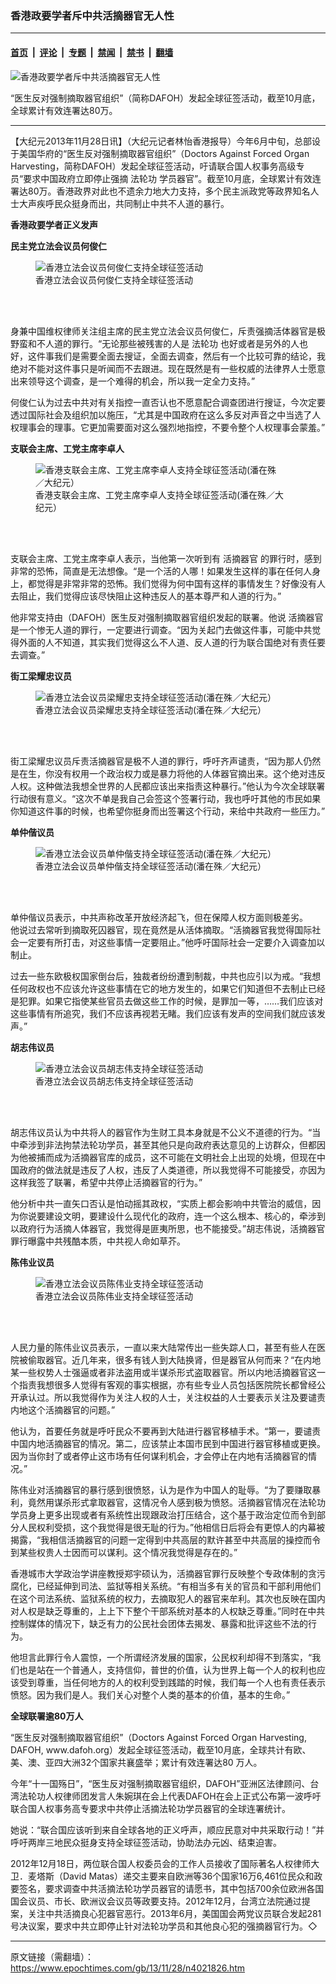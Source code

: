 ### 香港政要学者斥中共活摘器官无人性

---

#### [首页](../../../..?n4021826) &nbsp;|&nbsp; [评论](../../../../../epoch-comment?n4021826) &nbsp;|&nbsp; [专题](../../../../../epoch-special?n4021826) &nbsp;|&nbsp; [禁闻](../../../../../epoch-news?n4021826) &nbsp;|&nbsp; [禁书](../../../../../books?n4021826) &nbsp;|&nbsp; [翻墙](https://github.com/gfw-breaker/nogfw/blob/master/README.md?n4021826)


<div><img alt="香港政要学者斥中共活摘器官无人性" class="attachment-djy_600_400 size-djy_600_400 wp-post-image" src="https://i.epochtimes.com/assets/uploads/2013/11/1311280603592147-600x400.jpg"/>
<div class="caption">
 <p>
  “医生反对强制摘取器官组织”（简称DAFOH）发起全球征签活动，截至10月底，全球累计有效连署达80万。
 </p>
</div></div><hr/><div class="post_content" id="artbody" itemprop="articleBody">
 <!-- article content begin -->
 <p>
  【大纪元2013年11月28日讯】（大纪元记者林怡香港报导）今年6月中旬，总部设于美国华府的“医生反对强制摘取器官组织”（Doctors Against Forced Organ Harvesting，简称DAFOH）发起全球征签活动，吁请联合国人权事务高级专员“要求中国政府立即停止强摘
  <ok href="https://www.epochtimes.com/gb/tag/%E6%B3%95%E8%BD%AE%E5%8A%9F.html">
   法轮功
  </ok>
  学员器官”。截至10月底，全球累计有效连署达80万。香港政界对此也不遗余力地大力支持，多个民主派政党等政界知名人士大声疾呼民众挺身而出，共同制止中共不人道的暴行。
 </p>
 <p>
  <b>
   香港政要学者正义发声
  </b>
 </p>
 <p>
  <b>
   民主党立法会议员何俊仁
  </b>
 </p>
 <figure aria-describedby="caption-attachment-5673737" class="wp-caption aligncenter" id="attachment_5673737" style="width: 399px">
  <ok href=" https://i.epochtimes.com/assets/uploads/2013/11/1311280559062147.jpg" rel="noreferrer noopener" target="_blank">
   <img alt="香港立法会议员何俊仁支持全球征签活动" class="size-large wp-image-5673737" src="https://i.epochtimes.com/assets/uploads/2013/11/1311280559062147.jpg" title="香港立法会议员何俊仁支持全球征签活动"/>
  </ok>
  <br/><figcaption class="wp-caption-text" id="caption-attachment-5673737">
   香港立法会议员何俊仁支持全球征签活动
  </figcaption><br/>
 </figure><br/>
 <p>
  身兼中国维权律师关注组主席的民主党立法会议员何俊仁，斥责强摘活体器官是极野蛮和不人道的罪行。“无论那些被残害的人是
  <ok href="https://www.epochtimes.com/gb/tag/%E6%B3%95%E8%BD%AE%E5%8A%9F.html">
   法轮功
  </ok>
  也好或者是另外的人也好，这件事我们是需要全面去搜证，全面去调查，然后有一个比较可靠的结论，我绝对不能对这件事只是听闻而不去跟进。现在既然是有一些权威的法律界人士愿意出来领导这个调查，是一个难得的机会，所以我一定全力支持。”
 </p>
 <p>
  何俊仁认为过去中共对有关指控一直否认也不愿意配合调查团进行搜证，今次定要透过国际社会及组织加以施压，“尤其是中国政府在这么多反对声音之中当选了人权理事会的理事。它更加需要面对这么强烈地指控，不要令整个人权理事会蒙羞。”
 </p>
 <p>
  <b>
   支联会主席、工党主席李卓人
  </b>
 </p>
 <figure aria-describedby="caption-attachment-5673743" class="wp-caption aligncenter" id="attachment_5673743" style="width: 399px">
  <ok href=" https://i.epochtimes.com/assets/uploads/2013/11/1311280551442147.jpg" rel="noreferrer noopener" target="_blank">
   <img alt="香港支联会主席、工党主席李卓人支持全球征签活动(潘在殊／大纪元）" class="size-large wp-image-5673743" src="https://i.epochtimes.com/assets/uploads/2013/11/1311280551442147.jpg" title="香港支联会主席、工党主席李卓人支持全球征签活动(潘在殊／大纪元）"/>
  </ok>
  <br/><figcaption class="wp-caption-text" id="caption-attachment-5673743">
   香港支联会主席、工党主席李卓人支持全球征签活动(潘在殊／大纪元）
  </figcaption><br/>
 </figure><br/>
 <p>
  支联会主席、工党主席李卓人表示，当他第一次听到有
  <ok href="https://www.epochtimes.com/gb/tag/%E6%B4%BB%E6%91%98%E5%99%A8%E5%AE%98.html">
   活摘器官
  </ok>
  的罪行时，感到非常的恐怖，简直是无法想像。“是一个活的人哪！如果发生这样的事在任何人身上，都觉得是非常非常的恐怖。我们觉得为何中国有这样的事情发生？好像没有人去阻止，我们觉得应该尽快阻止这种违反人的基本尊严和人道的行为。”
 </p>
 <p>
  他非常支持由（DAFOH）医生反对强制摘取器官组织发起的联署。他说
  <ok href="https://www.epochtimes.com/gb/tag/%E6%B4%BB%E6%91%98%E5%99%A8%E5%AE%98.html">
   活摘器官
  </ok>
  是一个惨无人道的罪行，一定要进行调查。“因为关起门去做这件事，可能中共觉得外面的人不知道，其实我们觉得这么不人道、反人道的行为联合国绝对有责任要去调查。”
 </p>
 <p>
  <b>
   街工梁耀忠议员
  </b>
 </p>
 <figure aria-describedby="caption-attachment-5673747" class="wp-caption aligncenter" id="attachment_5673747" style="width: 399px">
  <ok href=" https://i.epochtimes.com/assets/uploads/2013/11/1311280551362147.jpg" rel="noreferrer noopener" target="_blank">
   <img alt="香港立法会议员梁耀忠支持全球征签活动(潘在殊／大纪元）" class="size-large wp-image-5673747" src="https://i.epochtimes.com/assets/uploads/2013/11/1311280551362147.jpg" title="香港立法会议员梁耀忠支持全球征签活动(潘在殊／大纪元）"/>
  </ok>
  <br/><figcaption class="wp-caption-text" id="caption-attachment-5673747">
   香港立法会议员梁耀忠支持全球征签活动(潘在殊／大纪元）
  </figcaption><br/>
 </figure><br/>
 <p>
  街工梁耀忠议员斥责活摘器官是极不人道的罪行，呼吁齐声谴责，“因为那人仍然是在生，你没有权用一个政治权力或是暴力将他的人体器官摘出来。这个绝对违反人权。这种做法我想全世界的人民都应该出来指责这种暴行。”他认为今次全球联署行动很有意义。“这次不单是我自己会签这个签署行动，我也呼吁其他的市民如果你知道这件事的时候，也希望你挺身而出签署这个行动，来给中共政府一些压力。”
 </p>
 <p>
  <b>
   单仲偕议员
  </b>
 </p>
 <figure aria-describedby="caption-attachment-5673753" class="wp-caption aligncenter" id="attachment_5673753" style="width: 399px">
  <ok href=" https://i.epochtimes.com/assets/uploads/2013/11/1311280551102147.jpg" rel="noreferrer noopener" target="_blank">
   <img alt="香港立法会议员单仲偕支持全球征签活动(潘在殊／大纪元）" class="size-large wp-image-5673753" src="https://i.epochtimes.com/assets/uploads/2013/11/1311280551102147.jpg" title="香港立法会议员单仲偕支持全球征签活动(潘在殊／大纪元）"/>
  </ok>
  <br/><figcaption class="wp-caption-text" id="caption-attachment-5673753">
   香港立法会议员单仲偕支持全球征签活动(潘在殊／大纪元）
  </figcaption><br/>
 </figure><br/>
 <p>
  单仲偕议员表示，中共声称改革开放经济起飞，但在保障人权方面则极差劣。
  <br/>
  他说过去常听到摘取死囚器官，现在竟然是从活体摘取。“活摘器官我觉得国际社会一定要有所打击，对这些事情一定要阻止。”他呼吁国际社会一定要介入调查加以制止。
 </p>
 <p>
  过去一些东欧极权国家倒台后，独裁者纷纷遭到制裁，中共也应引以为戒。“我想任何政权也不应该允许这些事情在它的地方发生的，如果它们知道但不去制止已经是犯罪。如果它指使某些官员去做这些工作的时候，是罪加一等，……我们应该对这些事情有所追究，我们不应该再视若无睹。我们应该有发声的空间我们就应该发声。”
 </p>
 <p>
  <b>
   胡志伟议员
  </b>
 </p>
 <figure aria-describedby="caption-attachment-5673757" class="wp-caption aligncenter" id="attachment_5673757" style="width: 400px">
  <ok href=" https://i.epochtimes.com/assets/uploads/2013/11/1311280559112147.jpg" rel="noreferrer noopener" target="_blank">
   <img alt="香港立法会议员胡志伟支持全球征签活动" class="size-large wp-image-5673757" src="https://i.epochtimes.com/assets/uploads/2013/11/1311280559112147.jpg" title="香港立法会议员胡志伟支持全球征签活动"/>
  </ok>
  <br/><figcaption class="wp-caption-text" id="caption-attachment-5673757">
   香港立法会议员胡志伟支持全球征签活动
  </figcaption><br/>
 </figure><br/>
 <p>
  胡志伟议员认为中共将人的器官作为生财工具本身就是不公义不道德的行为。“当中牵涉到非法拘禁法轮功学员，甚至其他只是向政府表达意见的上访群众，但都因为他被捕而成为活摘器官库的成员，这不可能在文明社会上出现的处境，但现在中国政府的做法就是违反了人权，违反了人类道德，所以我觉得不可能接受，亦因为这样我签了联署，希望中共停止活摘器官的行为。”
 </p>
 <p>
  他分析中共一直矢口否认是怕动摇其政权，“实质上都会影响中共管治的威信，因为你说要建设文明，要建设什么现代化的政府，连一个这么根本、核心的，牵涉到以政府行为活摘人体器官，我觉得是匪夷所思，也不能接受。”胡志伟说，活摘器官罪行曝露中共残酷本质，中共视人命如草芥。
 </p>
 <p>
  <b>
   陈伟业议员
  </b>
 </p>
 <figure aria-describedby="caption-attachment-5673761" class="wp-caption aligncenter" id="attachment_5673761" style="width: 600px">
  <ok href=" https://i.epochtimes.com/assets/uploads/2013/11/1311280559002147-600x400.jpg" rel="noreferrer noopener" target="_blank">
   <img alt="香港立法会议员陈伟业支持全球征签活动" class="size-large wp-image-5673761" src="https://i.epochtimes.com/assets/uploads/2013/11/1311280559002147-600x400.jpg" title="香港立法会议员陈伟业支持全球征签活动"/>
  </ok>
  <br/><figcaption class="wp-caption-text" id="caption-attachment-5673761">
   香港立法会议员陈伟业支持全球征签活动
  </figcaption><br/>
 </figure><br/>
 <p>
  人民力量的陈伟业议员表示，一直以来大陆常传出一些失踪人口，甚至有些人在医院被偷取器官。近几年来，很多有钱人到大陆换肾，但是器官从何而来？“在内地某一些权势人士强逼或者非法盗用或半谋杀形式盗取器官。所以内地活摘器官这一个指责我想很多人觉得有客观的事实根据，亦有些专业人员包括医院院长都曾经公开承认过。所以我觉得作为关注人权的人士，关注权益的人士要表示关注及要谴责内地这个活摘器官的问题。”
 </p>
 <p>
  他认为，首要任务就是呼吁民众不要再到大陆进行器官移植手术。“第一，要谴责中国内地活摘器官的情况。第二，应该禁止本国市民到中国进行器官移植或更换。因为当你封了或者停止这市场有任何谋利机会，才会停止在内地有活摘器官的情况。”
 </p>
 <p>
  陈伟业对活摘器官的暴行感到很愤怒，认为是作为中国人的耻辱。“为了要赚取暴利，竟然用谋杀形式拿取器官，这情况令人感到极为愤怒。活摘器官情况在法轮功学员身上更多出现或者有系统性出现跟政治打压结合，这个基于政治定位而令到部分人民权利受损，这个我觉得是很无耻的行为。”他相信日后将会有更惊人的内幕被揭露，“我相信活摘器官的问题一定得到中共高层的默许甚至中共高层的操控而令到某些权贵人士因而可以谋利。这个情况我觉得是存在的。”
 </p>
 <p>
  香港城市大学政治学讲座教授郑宇硕认为，活摘器官罪行反映整个专政体制的贪污腐化，已经延伸到司法、监狱等相关系统。“有相当多有关的官员和干部利用他们在这个司法系统、监狱系统的权力，去摘取犯人的器官来牟利。其次也反映在国内对人权是缺乏尊重的，上上下下整个干部系统对基本的人权缺乏尊重。”同时在中共控制媒体的情况下，缺乏有力的公民社会团体去揭发、暴露和批评这些不法的行为。
 </p>
 <p>
  他坦言此罪行令人震惊，一个所谓经济发展的国家，公民权利却得不到落实，“我们也是站在一个普通人，支持信仰，普世的价值，认为世界上每一个人的权利也应该受到尊重，当任何地方的人的权利受到践踏的时候，我们每一个人也有责任表示愤怒。因为我们是人。我们关心对整个人类的基本的价值，基本的生命。”
 </p>
 <p>
  <b>
   全球联署逾80万人
  </b>
 </p>
 <p>
  “医生反对强制摘取器官组织”（Doctors Against Forced Organ Harvesting, DAFOH, www.dafoh.org）发起全球征签活动，截至10月底，全球共计有欧、美、澳、亚四大洲32个国家共襄盛举；累计有效连署达80 万人。
 </p>
 <p>
  今年“十一国殇日”，“医生反对强制摘取器官组织，DAFOH”亚洲区法律顾问、台湾法轮功人权律师团发言人朱婉琪在会上代表DAFOH在会上正式公布第一波呼吁联合国人权事务高专要求中共停止活摘法轮功学员器官的全球连署统计。
 </p>
 <p>
  她说：“联合国应该听到来自全球各地的正义呼声，顺应民意对中共采取行动！”并呼吁两岸三地民众挺身支持全球征签活动，协助法办元凶、结束迫害。
 </p>
 <p>
  2012年12月18日，两位联合国人权委员会的工作人员接收了国际著名人权律师大卫．麦塔斯（David Matas）递交主要来自欧洲等36个国家16万6,461位民众和政要签名，要求调查中共活摘法轮功学员器官的请愿书，其中包括700余位欧洲各国国会议员、市长、欧洲议会议员等政要支持。2012年12月，台湾立法院通过提案，关注中共活摘良心犯器官恶行。2013年6月，美国国会两党议员联合发起281号决议案，要求中共立即停止针对法轮功学员和其他良心犯的强摘器官行为。◇
 </p>
 <!-- article content end -->
 <div id="below_article_ad">
 </div>
</div>


---

原文链接（需翻墙）：https://www.epochtimes.com/gb/13/11/28/n4021826.htm